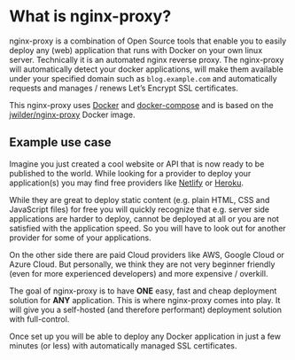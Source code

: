 # What is nginx-proxy?

nginx-proxy is a combination of Open Source tools that enable you to easily deploy any (web) application that runs with Docker on your own linux server. Technically it is an automated nginx reverse proxy. The nginx-proxy will automatically detect your docker applications, will make them available under your specified domain such as `blog.example.com` and automatically requests and manages / renews Let’s Encrypt SSL certificates.

This nginx-proxy uses [Docker](https://www.docker.com/) and [docker-compose](https://docs.docker.com/compose/) and is based on the [jwilder/nginx-proxy](https://hub.docker.com/r/jwilder/nginx-proxy) Docker image.

## Example use case

Imagine you just created a cool website or API that is now ready to be published to the world. While looking for a provider to deploy your application(s) you may find free providers like [Netlify](https://www.netlify.com/) or [Heroku](https://www.heroku.com/).

While they are great to deploy static content (e.g. plain HTML, CSS and JavaScript files) for free you will quickly recognize that e.g. server side applications are harder to deploy, cannot be deployed at all or you are not satisfied with the application speed. So you will have to look out for another provider for some of your applications.

On the other side there are paid Cloud providers like AWS, Google Cloud or Azure Cloud. But personally, we think they are not very beginner friendly (even for more experienced developers) and more expensive / overkill.

The goal of nginx-proxy is to have **ONE** easy, fast and cheap deployment solution for **ANY** application. This is where nginx-proxy comes into play. It will give you a self-hosted (and therefore performant) deployment solution with full-control.

Once set up you will be able to deploy any Docker application in just a few minutes (or less) with automatically managed SSL certificates.
